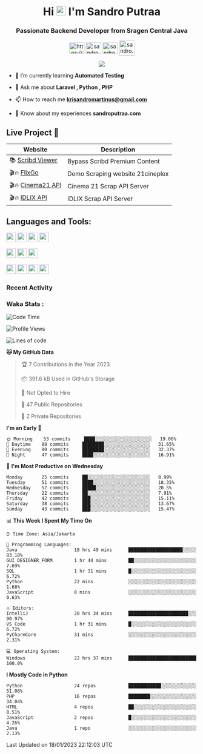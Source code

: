 

<h1 align="center">Hi <img src="https://media.giphy.com/media/hvRJCLFzcasrR4ia7z/giphy.gif" width="25px"> I'm Sandro Putraa</h1>
<h3 align="center">Passionate Backend Developer from Sragen Central Java</h3>

<p align="center">
    <a href="https://www.linkedin.com/in/sandro-putraa-34b80a19b/" target="blank"><img align="center" src="https://raw.githubusercontent.com/rahuldkjain/github-profile-readme-generator/master/src/images/icons/Social/linked-in-alt.svg" alt="https://www.linkedin.com/in/sandro-putraa-34b80a19b/" height="30" width="40" /></a>
    <a href="https://fb.com/sandro.putraaa" target="blank"><img align="center" src="https://raw.githubusercontent.com/rahuldkjain/github-profile-readme-generator/master/src/images/icons/Social/facebook.svg" alt="sandro.putraaa" height="30" width="40" /></a>
    <a href="https://instagram.com/sandro.putraa" target="blank"><img align="center" src="https://raw.githubusercontent.com/rahuldkjain/github-profile-readme-generator/master/src/images/icons/Social/instagram.svg" alt="sandro.putraa" height="30" width="40" /></a>
    <a href="https://wakatime.com/@sandrocods" target="blank"><img align="center" src="https://wakatime.com/static/img/wakatime-logo-text-vertical.png" alt="sandro.putraa" height="40" width="40" /></a>
   
</p>

<p align="center" style="p3">
<a href="https://github.com/antonkomarev/github-profile-views-counter">
    <img align="center"  src="https://komarev.com/ghpvc/?username=sandrocods&style=for-the-badge">
</a>

</p>



- 🌱 I’m currently learning **Automated Testing**

- 💬 Ask me about **Laravel , Python , PHP**

- 📫 How to reach me **krisandromartinus@gmail.com**

- 📄 Know about my experiences **sandroputraa.com**
 


## Live Project 🚀


| Website             | Description     |
| ----------------- | --- |
| 📚 [Scribd Viewer](http://sandroputraa.my.id/scribd/) | Bypass Scribd Premium Content |
| 🎬🔥 [FlixGo](https://testflsk.sandroputraa.com/) | Demo Scraping website 21cineplex  |
| 🎬🔥 [Cinema21 API](https://cinema-21-scrapper.vercel.app/) | Cinema 21 Scrap API Server |
| 🎬🔥 [IDLIX API](https://idlix-api.vercel.app/) | IDLIX Scrap API Server |



## Languages and Tools:

<img src="https://img.shields.io/badge/-Git-white?style=for-the-badge&logo=git" height="25" /></img>
<img src="https://img.shields.io/badge/-GitHub-white?style=for-the-badge&logo=github&logoColor=007ACC" height="25" /></img> <img src="https://img.shields.io/badge/-VS%20Code-white?style=for-the-badge&logo=visual-studio-code&logoColor=007ACC" height="25" /></img> <img src="https://img.shields.io/badge/-Pycharm-white?style=for-the-badge&logo=pycharm&logoColor=007ACC" height="25" /></img>

<img src="https://img.shields.io/badge/-Laravel-white?style=for-the-badge&logo=laravel&logoColor=007ACC" height="25" /></img>
<img src="https://img.shields.io/badge/-Flask-white?style=for-the-badge&logo=flask&logoColor=007ACC" height="25" /></img>
<img src="https://img.shields.io/badge/-Selenium-white?style=for-the-badge&logo=selenium&logoColor=007ACC" height="25" /></img>

<img src="https://img.shields.io/badge/-Python-white?style=for-the-badge&logo=python&logoColor=007ACC" height="25" /></img>
<img src="https://img.shields.io/badge/-Php-white?style=for-the-badge&logo=php&logoColor=007ACC" height="25" /></img>
<img src="https://img.shields.io/badge/-java-white?style=for-the-badge&logo=java&logoColor=007ACC" height="25" /></img>
<img src="https://img.shields.io/badge/-c++-white?style=for-the-badge&logo=c%2B%2B&logoColor=007ACC" height="25" /></img>



### Recent Activity
<!--START_SECTION:activity-->

<!--END_SECTION:activity-->

### Waka Stats :
<!--START_SECTION:waka-->
![Code Time](http://img.shields.io/badge/Code%20Time-476%20hrs%2026%20mins-blue)

![Profile Views](http://img.shields.io/badge/Profile%20Views-8-blue)

![Lines of code](https://img.shields.io/badge/From%20Hello%20World%20I%27ve%20Written-1%20Million%20lines%20of%20code-blue)

**🐱 My GitHub Data** 

> 🏆 7 Contributions in the Year 2023
 > 
> 📦 391.6 kB Used in GitHub's Storage 
 > 
> 🚫 Not Opted to Hire
 > 
> 📜 47 Public Repositories 
 > 
> 🔑 2 Private Repositories  
 > 
**I'm an Early 🐤** 

```text
🌞 Morning    53 commits     ████░░░░░░░░░░░░░░░░░░░░░   19.06% 
🌆 Daytime    88 commits     ████████░░░░░░░░░░░░░░░░░   31.65% 
🌃 Evening    90 commits     ████████░░░░░░░░░░░░░░░░░   32.37% 
🌙 Night      47 commits     ████░░░░░░░░░░░░░░░░░░░░░   16.91%

```
📅 **I'm Most Productive on Wednesday** 

```text
Monday       25 commits     ██░░░░░░░░░░░░░░░░░░░░░░░   8.99% 
Tuesday      51 commits     ████░░░░░░░░░░░░░░░░░░░░░   18.35% 
Wednesday    57 commits     █████░░░░░░░░░░░░░░░░░░░░   20.5% 
Thursday     22 commits     ██░░░░░░░░░░░░░░░░░░░░░░░   7.91% 
Friday       42 commits     ███░░░░░░░░░░░░░░░░░░░░░░   15.11% 
Saturday     38 commits     ███░░░░░░░░░░░░░░░░░░░░░░   13.67% 
Sunday       43 commits     ███░░░░░░░░░░░░░░░░░░░░░░   15.47%

```


📊 **This Week I Spent My Time On** 

```text
⌚︎ Time Zone: Asia/Jakarta

💬 Programming Languages: 
Java                     18 hrs 49 mins      ████████████████████░░░░░   83.18% 
GUI_DESIGNER_FORM        1 hr 44 mins        ██░░░░░░░░░░░░░░░░░░░░░░░   7.69% 
SQL                      1 hr 31 mins        █░░░░░░░░░░░░░░░░░░░░░░░░   6.72% 
Python                   22 mins             ░░░░░░░░░░░░░░░░░░░░░░░░░   1.68% 
JavaScript               8 mins              ░░░░░░░░░░░░░░░░░░░░░░░░░   0.63%

🔥 Editors: 
IntelliJ                 20 hrs 34 mins      ██████████████████████░░░   90.97% 
VS Code                  1 hr 31 mins        █░░░░░░░░░░░░░░░░░░░░░░░░   6.72% 
PyCharmCore              31 mins             ░░░░░░░░░░░░░░░░░░░░░░░░░   2.31%

💻 Operating System: 
Windows                  22 hrs 37 mins      █████████████████████████   100.0%

```

**I Mostly Code in Python** 

```text
Python                   24 repos            ████████████░░░░░░░░░░░░░   51.06% 
PHP                      16 repos            ████████░░░░░░░░░░░░░░░░░   34.04% 
HTML                     4 repos             ██░░░░░░░░░░░░░░░░░░░░░░░   8.51% 
JavaScript               2 repos             █░░░░░░░░░░░░░░░░░░░░░░░░   4.26% 
Java                     1 repo              ░░░░░░░░░░░░░░░░░░░░░░░░░   2.13%

```



 Last Updated on 18/01/2023 22:12:03 UTC
<!--END_SECTION:waka-->
